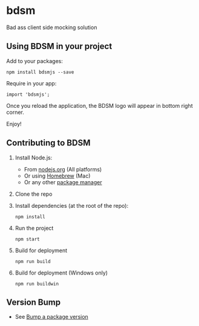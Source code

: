 bdsm
==========

Bad ass client side mocking solution

Using BDSM in your project
--------------------------

Add to your packages:

    npm install bdsmjs --save

Require in your app:

    import 'bdsmjs';

Once you reload the application, the BDSM logo will appear in bottom
right corner.

Enjoy!   


Contributing to BDSM
--------------------

1. Install Node.js:
    - From [nodejs.org](https://nodejs.org/) (All platforms)
    - Or using [Homebrew](http://blog.teamtreehouse.com/install-node-js-npm-mac) (Mac)
    - Or any other [package manager](https://github.com/joyent/node/wiki/Installing-Node.js-via-package-manager)
1. Clone the repo
1. Install dependencies (at the root of the repo):

    ```
    npm install
    ```

1. Run the project

    ```
    npm start
    ```

1. Build for deployment

    ```
    npm run build
    ```

1. Build for deployment (Windows only)

    ```
    npm run buildwin
    ```

Version Bump
-------------

- See [Bump a package version](https://docs.npmjs.com/cli/version)
